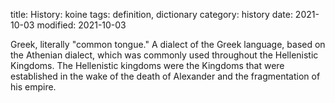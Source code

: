 title: History: koine
tags: definition, dictionary
category: history
date: 2021-10-03
modified: 2021-10-03


Greek, literally "common tongue." A dialect of the
Greek language, based on the Athenian dialect, which was commonly used
throughout the Hellenistic Kingdoms. The Hellenistic kingdoms were
the Kingdoms that were established in the wake of the death of
Alexander and the fragmentation of his empire.




